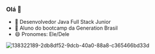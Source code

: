 ### Olá 👋

- 🔭 Desenvolvedor Java Full Stack Junior
- 🌱 Aluno do bootcamp da Generation Brasil
- 😄 Pronomes: Ele/Dele

![138322189-2db8df52-9dcb-40a0-88a8-c365466bd33d](https://user-images.githubusercontent.com/95730548/146482008-1b2bd5ce-a7ee-41ab-bddd-d084768cbc10.gif)
